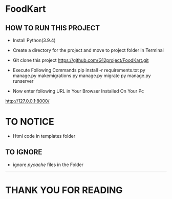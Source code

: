 # FoodKart
## HOW TO RUN THIS PROJECT
- Install Python(3.9.4)
- Create a directory for the project and move to project folder in Terminal
- Git clone this project https://github.com/G12project/FoodKart.git
- Execute Following Commands 
pip install -r requirements.txt
py manage.py makemigrations
py manage.py migrate
py manage.py runserver

- Now enter following URL in Your Browser Installed On Your Pc

http://127.0.0.1:8000/


# TO NOTICE
- Html code in templates folder

## TO IGNORE
- ignore _pycache_ files in the Folder

---
# THANK YOU FOR READING #
